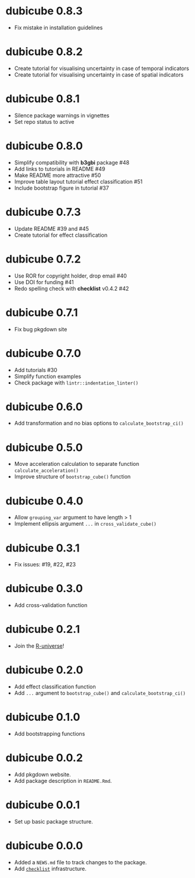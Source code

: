 # dubicube 0.8.3

* Fix mistake in installation guidelines

# dubicube 0.8.2

* Create tutorial for visualising uncertainty in case of temporal indicators
* Create tutorial for visualising uncertainty in case of spatial indicators

# dubicube 0.8.1

* Silence package warnings in vignettes
* Set repo status to active

# dubicube 0.8.0

* Simplify compatibility with **b3gbi** package #48
* Add links to tutorials in README #49
* Make README more attractive #50
* Improve table layout tutorial effect classification #51
* Include bootstrap figure in tutorial #37

# dubicube 0.7.3

* Update README #39 and #45
* Create tutorial for effect classification

# dubicube 0.7.2

* Use ROR for copyright holder, drop email #40
* Use DOI for funding #41
* Redo spelling check with **checklist** v0.4.2 #42

# dubicube 0.7.1

* Fix bug pkgdown site

# dubicube 0.7.0

* Add tutorials #30
* Simplify function examples
* Check package with `lintr::indentation_linter()`

# dubicube 0.6.0

* Add transformation and no bias options to `calculate_bootstrap_ci()`

# dubicube 0.5.0

* Move acceleration calculation to separate function `calculate_acceleration()`
* Improve structure of `bootstrap_cube()` function

# dubicube 0.4.0

* Allow `grouping_var` argument to have length > 1
* Implement ellipsis argument `...` in `cross_validate_cube()`

# dubicube 0.3.1

* Fix issues: #19, #22, #23

# dubicube 0.3.0

* Add cross-validation function

# dubicube 0.2.1

* Join the [R-universe](https://b-cubed-eu.r-universe.dev/)!

# dubicube 0.2.0

* Add effect classification function
* Add `...` argument to `bootstrap_cube()` and `calculate_bootstrap_ci()`

# dubicube 0.1.0

* Add bootstrapping functions

# dubicube 0.0.2

* Add pkgdown website.
* Add package description in `README.Rmd`.

# dubicube 0.0.1

* Set up basic package structure.

# dubicube 0.0.0

* Added a `NEWS.md` file to track changes to the package.
* Add [`checklist`](https://inbo.github.io/checklist/) infrastructure.

